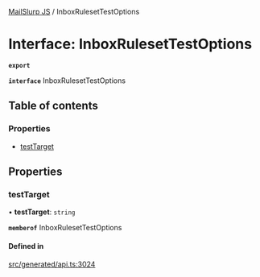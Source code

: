 [MailSlurp JS](../README.md) / InboxRulesetTestOptions

# Interface: InboxRulesetTestOptions

**`export`**

**`interface`** InboxRulesetTestOptions

## Table of contents

### Properties

- [testTarget](InboxRulesetTestOptions.md#testtarget)

## Properties

### testTarget

• **testTarget**: `string`

**`memberof`** InboxRulesetTestOptions

#### Defined in

[src/generated/api.ts:3024](https://github.com/mailslurp/mailslurp-client/blob/1460b4d/src/generated/api.ts#L3024)
